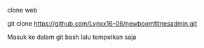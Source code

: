 clone web

git clone https://github.com/Lynxx16-06/newboomfitnesadmin.git

Masuk ke dalam git bash lalu tempelkan saja
